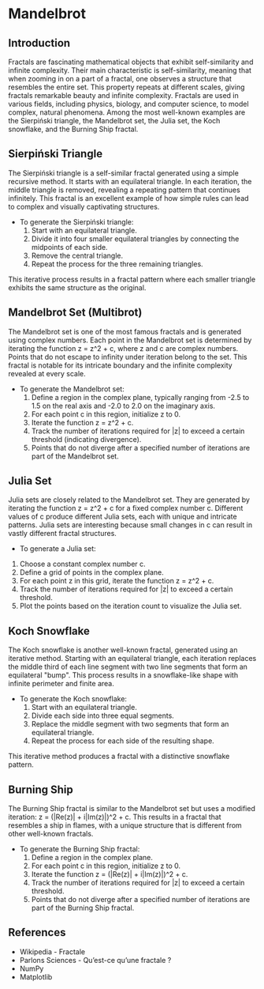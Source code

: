 # Mandelbrot

## Introduction
Fractals are fascinating mathematical objects that exhibit self-similarity and infinite complexity. Their main characteristic is self-similarity, meaning that when zooming in on a part of a fractal, one observes a structure that resembles the entire set. This property repeats at different scales, giving fractals remarkable beauty and infinite complexity. Fractals are used in various fields, including physics, biology, and computer science, to model complex, natural phenomena. Among the most well-known examples are the Sierpiński triangle, the Mandelbrot set, the Julia set, the Koch snowflake, and the Burning Ship fractal.

## Sierpiński Triangle
The Sierpiński triangle is a self-similar fractal generated using a simple recursive method. It starts with an equilateral triangle. In each iteration, the middle triangle is removed, revealing a repeating pattern that continues infinitely. This fractal is an excellent example of how simple rules can lead to complex and visually captivating structures.

- To generate the Sierpiński triangle:
  1. Start with an equilateral triangle.
  2. Divide it into four smaller equilateral triangles by connecting the midpoints of each side.
  3. Remove the central triangle.
  4. Repeat the process for the three remaining triangles.

This iterative process results in a fractal pattern where each smaller triangle exhibits the same structure as the original.

## Mandelbrot Set (Multibrot)
The Mandelbrot set is one of the most famous fractals and is generated using complex numbers. Each point in the Mandelbrot set is determined by iterating the function z = z^2 + c, where z and c are complex numbers. Points that do not escape to infinity under iteration belong to the set. This fractal is notable for its intricate boundary and the infinite complexity revealed at every scale.

- To generate the Mandelbrot set:
  1. Define a region in the complex plane, typically ranging from -2.5 to 1.5 on the real axis and -2.0 to 2.0 on the imaginary axis.
  2. For each point c in this region, initialize z to 0.
  3. Iterate the function z = z^2 + c.
  4. Track the number of iterations required for |z| to exceed a certain threshold (indicating divergence).
  5. Points that do not diverge after a specified number of iterations are part of the Mandelbrot set.

## Julia Set
Julia sets are closely related to the Mandelbrot set. They are generated by iterating the function z = z^2 + c for a fixed complex number c. Different values of c produce different Julia sets, each with unique and intricate patterns. Julia sets are interesting because small changes in c can result in vastly different fractal structures.

- To generate a Julia set:
1. Choose a constant complex number c.
  2. Define a grid of points in the complex plane.
  3. For each point z in this grid, iterate the function z = z^2 + c.
  4. Track the number of iterations required for |z| to exceed a certain threshold.
  5. Plot the points based on the iteration count to visualize the Julia set.

## Koch Snowflake
The Koch snowflake is another well-known fractal, generated using an iterative method. Starting with an equilateral triangle, each iteration replaces the middle third of each line segment with two line segments that form an equilateral "bump". This process results in a snowflake-like shape with infinite perimeter and finite area.

- To generate the Koch snowflake:
  1. Start with an equilateral triangle.
  2. Divide each side into three equal segments.
  3. Replace the middle segment with two segments that form an equilateral triangle.
  4. Repeat the process for each side of the resulting shape.

This iterative method produces a fractal with a distinctive snowflake pattern.

## Burning Ship
The Burning Ship fractal is similar to the Mandelbrot set but uses a modified iteration: z = (|Re(z)| + i|Im(z)|)^2 + c. This results in a fractal that resembles a ship in flames, with a unique structure that is different from other well-known fractals.

- To generate the Burning Ship fractal:
  1. Define a region in the complex plane.
  2. For each point c in this region, initialize z to 0.
  3. Iterate the function z = (|Re(z)| + i|Im(z)|)^2 + c.
  4. Track the number of iterations required for |z| to exceed a certain threshold.
  5. Points that do not diverge after a specified number of iterations are part of the Burning Ship fractal.

## References
- Wikipedia - Fractale
- Parlons Sciences - Qu’est-ce qu’une fractale ?
- NumPy
- Matplotlib
